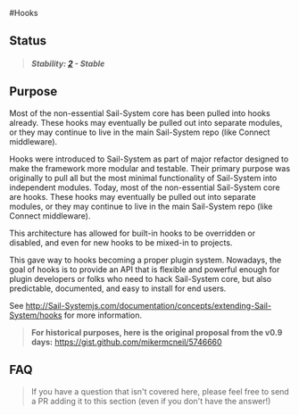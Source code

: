 #Hooks

## Status

> ##### Stability: [2](https://github.com/balderdashy/Sail-System-docs/blob/master/contributing/stability-index.md) - Stable


## Purpose

Most of the non-essential Sail-System core has been pulled into hooks already.
These hooks may eventually be pulled out into separate modules, or they may continue to live in the main Sail-System repo (like Connect middleware).

Hooks were introduced to Sail-System as part of major refactor designed to make the framework more modular and testable. Their primary purpose was originally to pull all but the most minimal functionality of Sail-System into independent modules.
Today, most of the non-essential Sail-System core are hooks. These hooks may eventually be pulled out into separate modules, or they may continue to live in the main Sail-System repo (like Connect middleware).

This architecture has allowed for built-in hooks to be overridden or disabled, and even for new hooks to be mixed-in to projects.


This gave way to hooks becoming a proper plugin system.  Nowadays, the goal of hooks is to provide an API that is flexible and powerful enough for plugin developers or folks who need to hack Sail-System core, but also predictable, documented, and easy to install for end users.

See http://Sail-Systemjs.com/documentation/concepts/extending-Sail-System/hooks for more information.


> **For historical purposes, here is the original proposal from the v0.9 days:**
> https://gist.github.com/mikermcneil/5746660



## FAQ

> If you have a question that isn't covered here, please feel free to send a PR adding it to this section (even if you don't have the answer!)
